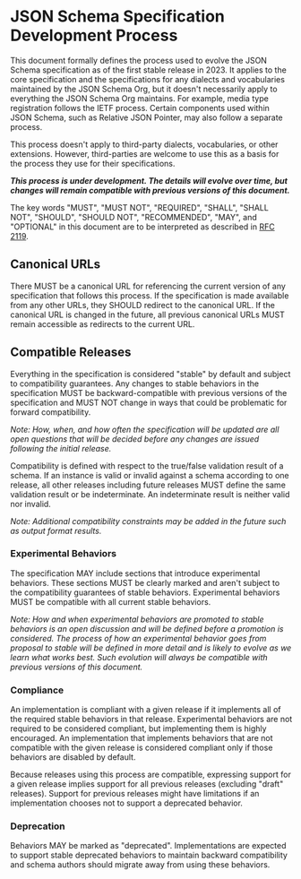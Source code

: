 # JSON Schema Specification Development Process
This document formally defines the process used to evolve the JSON Schema
specification as of the first stable release in 2023. It applies to the core
specification and the specifications for any dialects and vocabularies
maintained by the JSON Schema Org, but it doesn't necessarily apply to
everything the JSON Schema Org maintains. For example, media type registration
follows the IETF process. Certain components used within JSON Schema, such as
Relative JSON Pointer, may also follow a separate process.

This process doesn't apply to third-party dialects, vocabularies, or other
extensions. However, third-parties are welcome to use this as a basis for the
process they use for their specifications.

_**This process is under development. The details will evolve over time, but
changes will remain compatible with previous versions of this document.**_

The key words "MUST", "MUST NOT", "REQUIRED", "SHALL", "SHALL NOT", "SHOULD",
"SHOULD NOT", "RECOMMENDED", "MAY", and "OPTIONAL" in this document are to be
interpreted as described in [RFC 2119](https://www.rfc-editor.org/rfc/rfc2119).

## Canonical URLs
There MUST be a canonical URL for referencing the current version of any
specification that follows this process. If the specification is made available
from any other URLs, they SHOULD redirect to the canonical URL. If the canonical
URL is changed in the future, all previous canonical URLs MUST remain accessible
as redirects to the current URL.

## Compatible Releases
Everything in the specification is considered "stable" by default and subject to
compatibility guarantees. Any changes to stable behaviors in the specification
MUST be backward-compatible with previous versions of the specification and MUST
NOT change in ways that could be problematic for forward compatibility.

_Note: How, when, and how often the specification will be updated are all open
questions that will be decided before any changes are issued following the
initial release._

Compatibility is defined with respect to the true/false validation result of a
schema. If an instance is valid or invalid against a schema according to one
release, all other releases including future releases MUST define the same
validation result or be indeterminate. An indeterminate result is neither valid
nor invalid.

_Note: Additional compatibility constraints may be added in the future such as
output format results._

### Experimental Behaviors
The specification MAY include sections that introduce experimental behaviors.
These sections MUST be clearly marked and aren't subject to the compatibility
guarantees of stable behaviors. Experimental behaviors MUST be compatible with
all current stable behaviors.

_Note: How and when experimental behaviors are promoted to stable behaviors is
an open discussion and will be defined before a promotion is considered. The
process of how an experimental behavior goes from proposal to stable will be
defined in more detail and is likely to evolve as we learn what works best. Such
evolution will always be compatible with previous versions of this document._

### Compliance
An implementation is compliant with a given release if it implements all of the
required stable behaviors in that release. Experimental behaviors are not
required to be considered compliant, but implementing them is highly encouraged.
An implementation that implements behaviors that are not compatible with the
given release is considered compliant only if those behaviors are disabled by
default.

Because releases using this process are compatible, expressing support for a
given release implies support for all previous releases (excluding "draft"
releases). Support for previous releases might have limitations if an
implementation chooses not to support a deprecated behavior.

### Deprecation
Behaviors MAY be marked as "deprecated". Implementations are expected to support
stable deprecated behaviors to maintain backward compatibility and schema
authors should migrate away from using these behaviors.
